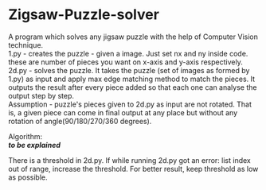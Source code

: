 # Zigsaw-Puzzle-solver
A program which solves any jigsaw puzzle with the help of Computer Vision technique.  
1.py - creates the puzzle - given a image. Just set nx and ny inside code. these are number of pieces you want on x-axis and y-axis respectively.  
2d.py - solves the puzzle. It takes the puzzle (set of images as formed by 1.py) as input and apply max edge matching method to match the pieces. It outputs the result after every piece added so that each one can analyse the output step by step.   
Assumption - puzzle's pieces given to 2d.py as input are not rotated. That is, a given piece can come in final output at any place but without any rotation of angle(90/180/270/360 degrees).  
  
Algorithm:  
***to be explained***  
  
There is a threshold in 2d.py. If while running 2d.py got an error: list index out of range, increase the threshold. For better result, keep threshold as low as possible.
